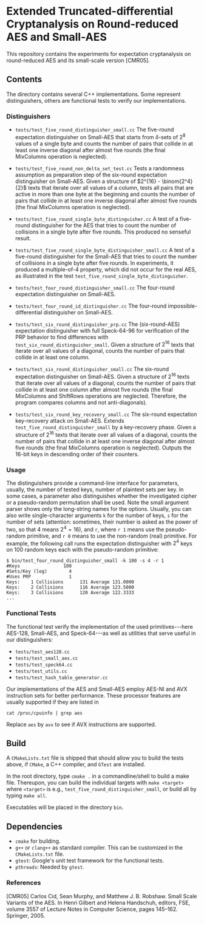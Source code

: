 
# Extended Truncated-differential Cryptanalysis on Round-reduced AES and Small-AES

This repository contains the experiments for expectation cryptanalysis on round-reduced AES and its small-scale version [CMR05].

## Contents
The directory contains several C++ implementations. Some represent distinguishers, others are functional tests to verify our implementations.

### Distinguishers

- `tests/test_five_round_distinguisher_small.cc`
  The five-round expectation distinguisher on Small-AES that starts from $\delta$-sets of $2^8$ values of a single byte and counts the number of pairs that collide in at least one inverse diagonal after almost five rounds (the final MixColumns operation is neglected).
  
- `tests/test_five_round_non_delta_set_test.cc`
  Tests a randomness assumption as preparation step of the six-round expectation distinguisher on Small-AES. Given a structure of $2^{16} - \binom{2^4}{2}$ texts that iterate over all values of a column, tests all pairs that are active in more than one byte at the beginning and counts the number of pairs that collide in at least one inverse diagonal after almost five rounds (the final MixColumns operation is neglected).
   
- `tests/test_five_round_single_byte_distinguisher.cc`
  A test of a five-round distinguisher for the AES that tries to count the number of collisions in a single byte after five rounds. This produced no senseful result.

- `tests/test_five_round_single_byte_distinguisher_small.cc`
  A test of a five-round distinguisher for the Small-AES that tries to count the number of collisions in a single byte after five rounds. In experiments, it produced a multiple-of-4 property, which did not occur for the real AES, as illustrated in the test `test_five_round_single_byte_distinguisher`.

- `tests/test_four_round_distinguisher_small.cc`
  The four-round expectation distinguisher on Small-AES.

- `tests/test_four_round_id_distinguisher.cc`
  The four-round impossible-differential distinguisher on Small-AES.

- `tests/test_six_round_distinguisher_prp.cc`
  The (six-round-AES) expectation distinguisher with full Speck-64-96 for verification of the PRP behavior to find differences with `test_six_round_distinguisher_small`. Given a structure of $2^{16}$ texts that iterate over all values of a diagonal, counts the number of pairs that collide in at least one column.
   
- `tests/test_six_round_distinguisher_small.cc`
  The six-round expectation distinguisher on Small-AES. Given a structure of $2^{16}$ texts that iterate over all values of a diagonal, counts the number of pairs that collide in at least one column after almost five rounds (the final MixColumns and ShiftRows operations are neglected. Therefore, the program compares columns and not anti-diagonals).
    
- `tests/test_six_round_key_recovery_small.cc`
  The six-round expectation key-recovery attack on Small-AES. Extends `test_five_round_distinguisher_small` by a key-recovery phase. Given a structure of $2^{16}$ texts that iterate over all values of a diagonal, counts the number of pairs that collide in at least one inverse diagonal after almost five rounds (the final MixColumns operation is neglected). Outputs the $16$-bit keys in descending order of their counters.

### Usage
The distinguishers  provide a command-line interface for parameters, usually, the number of tested keys, number of plaintext sets per key. In some cases, a parameter also distinguishes whether the investigated cipher or a pseudo-random permutation shall be used.
Note the small argument parser shows only the long-string names for the options. Usually, you can also write single-character arguments `k` for the number of keys, `s` for the number of sets (attention: sometimes, their number is asked as the power of two, so that $4$ means $2^4 = 16$), and `r`, where `r 1` means use the pseudo-random primitive, and `r 0` means to use the non-random (real) primitive. 
For example, the following call runs the expectation distinguisher with $2^4$ keys on $100$ random keys each with the pseudo-random primitive:

    $ bin/test_four_round_distinguisher_small -k 100 -s 4 -r 1
    #Keys                100
    #Sets/Key (log)        4
    #Uses PRP              1
    Keys:    1 Collisions      131 Average 131.0000
    Keys:    2 Collisions      116 Average 123.5000
    Keys:    3 Collisions      120 Average 122.3333
    ...

### Functional Tests
The functional test verify the implementation of the used primitives---here AES-128, Small-AES, and Speck-64---as well as utilities that serve useful in our distinguishers:

- `tests/test_aes128.cc`
- `tests/test_small_aes.cc`
- `tests/test_speck64.cc`
- `tests/test_utils.cc`
- `tests/test_hash_table_generator.cc`

Our implementations of the AES and Small-AES employ AES-NI and AVX instruction sets for better performance. These processor features are usually supported if they are listed in

`cat /proc/cpuinfo | grep aes`

Replace `aes` by `avx` to see if AVX instructions are supported.

## Build

A `CMakeLists.txt` file is shipped that should allow you to build the tests above, if `CMake`, a C++ compiler, and `GTest` are installed.

In the root directory, type `cmake .` in a commandline/shell to build a make file. Thereupon, you can build the individual targets with `make <target>` where `<target>` is e.g., `test_five_round_distinguisher_small`, or build all by typing `make all`.

Executables will be placed in the directory `bin`.

## Dependencies

- `cmake` for building.
- `g++` or `clang++` as standard compiler. This can be customized in the `CMakeLists.txt` file.
- `gtest`: Google's unit test framework for the functional tests.
- `pthreads`: Needed by `gtest`.

### References

[CMR05] Carlos Cid, Sean Murphy, and Matthew J. B. Robshaw. Small Scale Variants of the AES. In Henri Gilbert and Helena Handschuh, editors, FSE, volume 3557 of Lecture Notes in Computer Science, pages 145–162. Springer, 2005.
